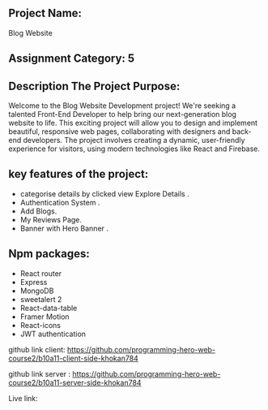 <h2>Project Name:</h2>
 Blog Website
<h2>Assignment Category: 5</h2>


<h2>Description The Project Purpose: </h2>

Welcome to the Blog Website Development project! We're seeking a talented Front-End Developer to help bring our next-generation blog website to life. This exciting project will allow you to design and implement beautiful, responsive web pages, collaborating with designers and back-end developers. The project involves creating a dynamic, user-friendly experience for visitors, using modern technologies like React and Firebase.
 

<h2>key features of the project: </h2>

- categorise details by clicked view Explore Details .
- Authentication System .
- Add Blogs.
- My Reviews Page.
- Banner with Hero Banner .

<h2>Npm packages:</h2>
<ul>
    <li> React router</li>
    <li> Express</li>
    <li> MongoDB</li>
    <li>sweetalert 2</li>
    <li> React-data-table</li>
    <li>Framer Motion</li>
    <li>React-icons</li>
    <li>JWT authentication</li>
</ul>       

github link client: https://github.com/programming-hero-web-course2/b10a11-client-side-khokan784

github link server : https://github.com/programming-hero-web-course2/b10a11-server-side-khokan784

Live link: 